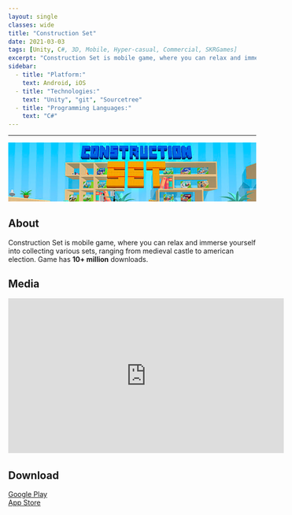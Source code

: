 ```yaml
---
layout: single
classes: wide
title: "Construction Set"
date: 2021-03-03
tags: [Unity, C#, 3D, Mobile, Hyper-casual, Commercial, SKRGames]
excerpt: "Construction Set is mobile game, where you can relax and immerse yourself into collecting various sets, ranging from medieval castle to american election. Game has 10+ million downloads."
sidebar:
  - title: "Platform:"
    text: Android, iOS
  - title: "Technologies:"
    text: "Unity", "git", "Sourcetree"
  - title: "Programming Languages:"
    text: "C#"
---
```

<hr>
<img class="full" src="/images/Construction Set.png" alt="banner">

<h2>About</h2>
<p>Construction Set is mobile game, where you can relax and immerse yourself into collecting various sets, ranging from medieval castle to american election. Game has <b>10+ million</b> downloads.</p>

<h2>Media</h2>
<iframe width="560" height="315" src="https://www.youtube.com/embed/xobJUn14Wdk" frameborder="0" allow="accelerometer; autoplay; clipboard-write; encrypted-media; gyroscope; picture-in-picture" allowfullscreen></iframe>

<h2>Download</h2>
<a href="https://play.google.com/store/apps/details?id=com.constructor.games"><i class="fab fa-google-play"></i> Google Play</a></br>
<a href="https://apps.apple.com/us/app/construction-set-toys-puzzle/id1544659730"><i class="fab fa-app-store-ios"></i> App Store</a>
